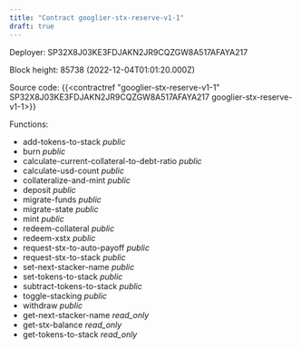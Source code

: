 ```yaml
---
title: "Contract googlier-stx-reserve-v1-1"
draft: true
---
```

Deployer: SP32X8J03KE3FDJAKN2JR9CQZGW8A517AFAYA217


 



Block height: 85738 (2022-12-04T01:01:20.000Z)

Source code: {{<contractref "googlier-stx-reserve-v1-1" SP32X8J03KE3FDJAKN2JR9CQZGW8A517AFAYA217 googlier-stx-reserve-v1-1>}}

Functions:

* add-tokens-to-stack _public_
* burn _public_
* calculate-current-collateral-to-debt-ratio _public_
* calculate-usd-count _public_
* collateralize-and-mint _public_
* deposit _public_
* migrate-funds _public_
* migrate-state _public_
* mint _public_
* redeem-collateral _public_
* redeem-xstx _public_
* request-stx-to-auto-payoff _public_
* request-stx-to-stack _public_
* set-next-stacker-name _public_
* set-tokens-to-stack _public_
* subtract-tokens-to-stack _public_
* toggle-stacking _public_
* withdraw _public_
* get-next-stacker-name _read_only_
* get-stx-balance _read_only_
* get-tokens-to-stack _read_only_
